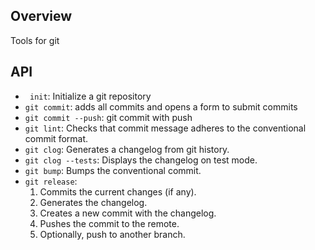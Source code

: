 ## Overview

Tools for git

## API

- ` init`: Initialize a git repository
- `git commit`: adds all commits and opens a form to submit commits
- `git commit --push`: git commit with push
- `git lint`: Checks that commit message adheres to the conventional commit format.
- `git clog`: Generates a changelog from git history.
- `git clog --tests`: Displays the changelog on test mode.
- `git bump`: Bumps the conventional commit.
- `git release`:
  1. Commits the current changes (if any).
  2. Generates the changelog.
  3. Creates a new commit with the changelog.
  4. Pushes the commit to the remote.
  5. Optionally, push to another branch.

```

```
